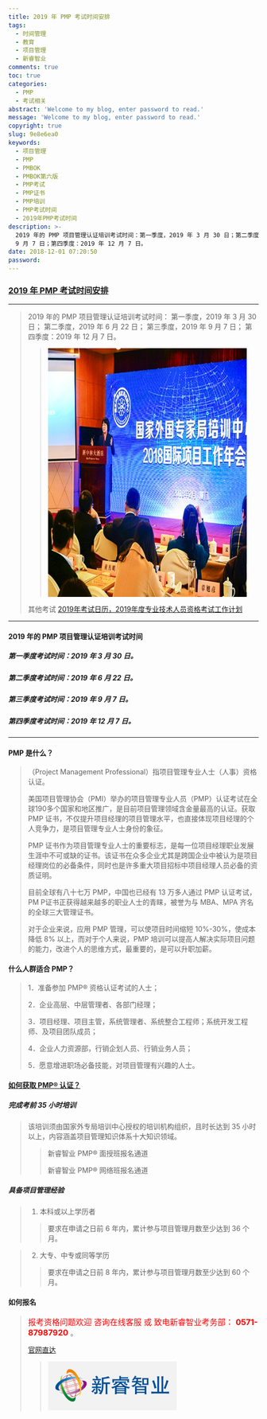 ```yaml
---
title: 2019 年 PMP 考试时间安排
tags:
  - 时间管理
  - 教育
  - 项目管理
  - 新睿智业
comments: true
toc: true
categories:
  - PMP
  - 考试相关
abstract: 'Welcome to my blog, enter password to read.'
message: 'Welcome to my blog, enter password to read.'
copyright: true
slug: 9e8e6ea0
keywords:
  - 项目管理
  - PMP
  - PMBOK
  - PMBOK第六版
  - PMP考试
  - PMP证书
  - PMP培训
  - PMP考试时间
  - 2019年PMP考试时间
description: >-
  2019 年的 PMP 项目管理认证培训考试时间：第一季度，2019 年 3 月 30 日；第二季度，2019 年 6 月 22 日；第三季度，2019 年
  9 月 7 日；第四季度：2019 年 12 月 7 日。
date: 2018-12-01 07:20:50
password:
---
```

<script type="text/javascript" src="/assets/js/dist/bai.js"></script>


### [2019 年 PMP 考试时间安排](http://www.51pm.cn/news/detail/157.html)
---
> 2019 年的 PMP 项目管理认证培训考试时间：
> 第一季度，2019 年 3 月 30 日；
> 第二季度，2019 年 6 月 22 日；
> 第三季度，2019 年 9 月 7 日；
> 第四季度：2019 年 12 月 7 日。
>>
>>  <img src="/images/154/5EJ6XFh.jpg" width="400" height="500" div align=center />
>
> 其他考试 [2019年考试日历，2019年度专业技术人员资格考试工作计划](/archives/4e336c39.html)

---
#### 2019 年的 PMP 项目管理认证培训考试时间

##### 第一季度考试时间：2019 年 3 月 30 日。

##### 第二季度考试时间：2019 年 6 月 22 日。

##### 第三季度考试时间：2019 年 9 月 7 日。

##### 第四季度考试时间：2019 年 12 月 7 日。

----

#### PMP 是什么？
> （Project Management Professional）指项目管理专业人士（人事）资格认证。
>
> 美国项目管理协会（PMI）举办的项目管理专业人员（PMP）认证考试在全球190多个国家和地区推广，是目前项目管理领域含金量最高的认证。获取 PMP 证书，不仅提升项目经理的项目管理水平，也直接体现项目经理的个人竞争力，是项目管理专业人士身份的象征。
>
> PMP 证书作为项目管理专业人士的重要标志，是每一位项目经理职业发展生涯中不可或缺的证书。该证书在众多企业尤其是跨国企业中被认为是项目经理岗位的必备条件，同时也是许多重大项目招标中项目经理人员必备的资质证明。
>
> 目前全球有八十七万 PMP，中国也已经有 13 万多人通过 PMP 认证考试，PM P证书正获得越来越多的职业人士的青睐，被誉为与 MBA、MPA 齐名的全球三大管理证书。
>
> 对于企业来说，应用 PMP 管理，可以使项目时间缩短 10%-30%，使成本降低 8% 以上，而对于个人来说，PMP 培训可以提高人解决实际项目问题的能力，改进个人的思维方式，最重要的，是可以升职加薪。

#### 什么人群适合 PMP？
> 1．准备参加 PMP® 资格认证考试的人士；
>
> 2．企业高层、中层管理者、各部门经理；
>
> 3．项目经理、项目主管，系统管理者、系统整合工程师；系统开发工程师、及项目团队成员；
>
> 4．企业人力资源部，行销企划人员、行销业务人员；
>
> 5．愿意增进职场必备技能，对项目管理有兴趣的人士。

#### [如何获取 PMP® 认证？](http://www.51pm.cn/artical_index/53.html)

##### 完成考前 35 小时培训
> 该培训须由国家外专局培训中心授权的培训机构组织，且时长达到 35 小时以上，内容涵盖项目管理知识体系十大知识领域。
>
>> 新睿智业 PMP® 面授班报名通道
>>
>> 新睿智业 PMP® 网络班报名通道

##### 具备项目管理经验

> 1. 本科或以上学历者
>
>> 要求在申请之日前 6 年内，累计参与项目管理月数至少达到 36 个月。

> 2. 大专、中专或同等学历
>
>> 要求在申请之日前 8 年内，累计参与项目管理月数至少达到 60 个月。

#### 如何报名

> <font color=red size=3>报考资格问题欢迎 咨询在线客服 或 致电新睿智业考务部： **0571-87987920** </font>。
>
> [官网直达](http://www.51pm.cn/)
>
> > ![杭州新睿智业有限公司](/images/154/kHtwhyj.png "杭州新睿智业有限公司")


